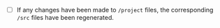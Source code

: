 - [ ] If any changes have been made to `/project` files, the corresponding `/src` files have been regenerated.
